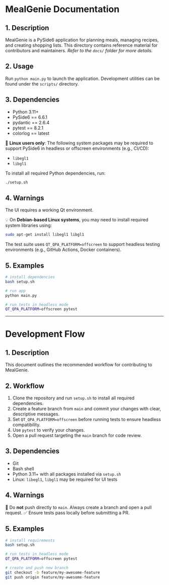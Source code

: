 # MealGenie Documentation

## 1. Description

MealGenie is a PySide6 application for planning meals, managing recipes, and creating shopping lists. This directory contains reference material for contributors and maintainers. *Refer to the `docs/` folder for more details.*

## 2. Usage

Run `python main.py` to launch the application. Development utilities can be found under the `scripts/` directory.

## 3. Dependencies

* Python 3.11+
* PySide6 == 6.6.1
* pydantic == 2.6.4
* pytest == 8.2.1
* colorlog == latest

🔸 **Linux users only**: The following system packages may be required to support PySide6 in headless or offscreen environments (e.g., CI/CD):

* `libegl1`
* `libgl1`

To install all required Python dependencies, run:

```bash
./setup.sh
```

## 4. Warnings

The UI requires a working Qt environment.

💡 On **Debian-based Linux systems**, you may need to install required system libraries using:

```bash
sudo apt-get install libegl1 libgl1
```

The test suite uses `QT_QPA_PLATFORM=offscreen` to support headless testing environments (e.g., GitHub Actions, Docker containers).

## 5. Examples

```bash
# install dependencies
bash setup.sh

# run app
python main.py

# run tests in headless mode
QT_QPA_PLATFORM=offscreen pytest
```

---

# Development Flow

## 1. Description

This document outlines the recommended workflow for contributing to MealGenie.

## 2. Workflow

1. Clone the repository and run `setup.sh` to install all required dependencies.
2. Create a feature branch from `main` and commit your changes with clear, descriptive messages.
3. Set `QT_QPA_PLATFORM=offscreen` before running tests to ensure headless compatibility.
4. Use `pytest` to verify your changes.
5. Open a pull request targeting the `main` branch for code review.

## 3. Dependencies

* Git
* Bash shell
* Python 3.11+ with all packages installed via `setup.sh`
* Linux: `libegl1`, `libgl1` may be required for UI tests

## 4. Warnings

🚫 Do **not** push directly to `main`. Always create a branch and open a pull request.
✅ Ensure tests pass locally before submitting a PR.

## 5. Examples

```bash
# install requirements
bash setup.sh

# run tests in headless mode
QT_QPA_PLATFORM=offscreen pytest

# create and push new branch
git checkout -b feature/my-awesome-feature
git push origin feature/my-awesome-feature
```
